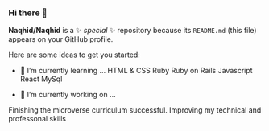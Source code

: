 ### Hi there 👋


**Naqhid/Naqhid** is a ✨ _special_ ✨ repository because its `README.md` (this file) appears on your GitHub profile.

Here are some ideas to get you started:

- 🌱 I’m currently learning ...
HTML & CSS
Ruby
Ruby on Rails
Javascript
React
MySql


- 🔭 I’m currently working on ...

Finishing the microverse curriculum successful.
Improving my technical and professonal skills

